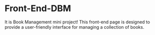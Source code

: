 # Front-End-DBM
It is  Book Management mini  project! This front-end page is designed to provide a user-friendly interface for managing a collection of books.
